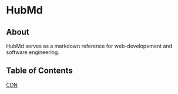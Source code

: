# HubMd

## About

HubMd serves as a markdown reference for web-developement and software engineering.


## Table of Contents

[CDN](./CDN.md)
